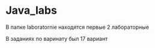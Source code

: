 # Java_labs
В папке laboratornie находятся первые 2 лабораторные

В заданиях по варинату был 17 вариант
